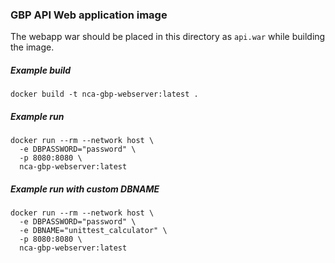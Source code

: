 ### GBP API Web application image

The webapp war should be placed in this directory as `api.war` while building the image.

##### Example build
```shell
docker build -t nca-gbp-webserver:latest .
```

##### Example run
```shell
docker run --rm --network host \
  -e DBPASSWORD="password" \
  -p 8080:8080 \
  nca-gbp-webserver:latest
```

##### Example run with custom DBNAME
```shell
docker run --rm --network host \
  -e DBPASSWORD="password" \
  -e DBNAME="unittest_calculator" \
  -p 8080:8080 \
  nca-gbp-webserver:latest
```
